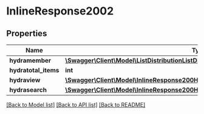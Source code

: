 # InlineResponse2002

## Properties
Name | Type | Description | Notes
------------ | ------------- | ------------- | -------------
**hydramember** | [**\Swagger\Client\Model\ListDistributionListDistributionOutputJsonldListDistributionRead[]**](ListDistributionListDistributionOutputJsonldListDistributionRead.md) |  | 
**hydratotal_items** | **int** |  | [optional] 
**hydraview** | [**\Swagger\Client\Model\InlineResponse200Hydraview**](InlineResponse200Hydraview.md) |  | [optional] 
**hydrasearch** | [**\Swagger\Client\Model\InlineResponse200Hydrasearch**](InlineResponse200Hydrasearch.md) |  | [optional] 

[[Back to Model list]](../../README.md#documentation-for-models) [[Back to API list]](../../README.md#documentation-for-api-endpoints) [[Back to README]](../../README.md)

